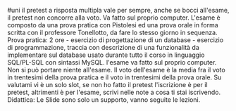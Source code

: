 #uni 
il pretest a risposta multipla vale per sempre, anche se bocci all'esame, il pretest non concorre alla voto. Va fatto sul proprio computer.
L'esame è composto da una prova pratica con Pistolesi ed una prova orale in forma scritta con il professore Tonellotto, da fare lo stesso giorno in sequenza.
Prova pratica: 2 ore
	- esercizio di progettazione di un database
	- esercizio di programmazione, traccia con descrizione di una funzionalità da implementare sul database usato durante tutto il corso in linguaggio SQL/PL-SQL con sintassi MySQL.
	l'esame va fatto sul proprio computer.
Non si può portare niente all'esame.
Il voto dell'esame è la media fra il voto in trentesimi della prova pratica e il voto in trentesimi della prova orale.
Su valutami vi è un solo slot, se non ho fatto il pretest l'iscrizione è per il pretest, altrimenti è per l'esame, scrivi nelle note a cosa ti stai iscrivendo.
Didattica:
Le Slide sono solo un supporto, vanno seguite le lezioni.
